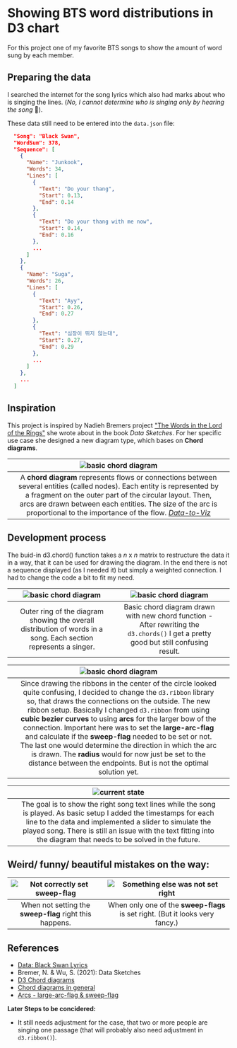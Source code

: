 # Showing BTS word distributions in D3 chart
For this project one of my favorite BTS songs to show the amount of word sung by each member. 

## Preparing the data
I searched the internet for the song lyrics which also had marks about who is singing the lines. (*No, I cannot determine who is singing only by hearing the song* :grimacing:).

These data still need to be entered into the `data.json` file:

``` json
  "Song": "Black Swan",
  "WordSum": 378,
  "Sequence": [
    {
      "Name": "Junkook",
      "Words": 34,
      "Lines": [
        {
          "Text": "Do your thang",
          "Start": 0.13,
          "End": 0.14
        },
        {
          "Text": "Do your thang with me now",
          "Start": 0.14,
          "End": 0.16
        },
        ...
      ]
    },
    {
      "Name": "Suga",
      "Words": 26,
      "Lines": [
        {
          "Text": "Ayy",
          "Start": 0.26,
          "End": 0.27
        },
        {
          "Text": "심장이 뛰지 않는대",
          "Start": 0.27,
          "End": 0.29
        },
        ...
      ]
    },
    ...
  ]
```

##  Inspiration
This project is inspired by Nadieh Bremers project ["The Words in the Lord of the Rings"](https://www.visualcinnamon.com/portfolio/words-lord-of-the-rings/) she wrote about in the book *Data Sketches*. For her specific use case she designed a new diagram type, which bases on **Chord diagrams**.

| |![basic chord diagram](images/basicchord.jpg)||
|:-:|:--:|:-:|
| |A **chord diagram** represents flows or connections between several entities (called nodes). Each entity is represented by a fragment on the outer part of the circular layout. Then, arcs are drawn between each entities. The size of the arc is proportional to the importance of the flow. *[Data-to-Viz](https://www.data-to-viz.com/graph/chord.html)*||

## Development process
The buid-in d3.chord() function takes a *n* x *n* matrix to restructure the data it in a way, that it can be used for drawing the diagram. In the end there is not a sequence displayed (as I needed it) but simply a weighted connection. I had to change the code a bit to fit my need.

| |![basic chord diagram](images/groups.jpg)||![basic chord diagram](images/chordNew.jpg)||
|:-:|:--:|:-:|:--:|:-:|
| |Outer ring of the diagram showing the overall distribution of words in a song. Each section represents a singer.|| Basic chord diagram drawn with new chord function - After rewriting the `d3.chords()` I get a pretty good but still confusing result.||


| |![basic chord diagram](images/ribbonsNew.jpg)|| 
|:-:|:--:|:-:|
| |Since drawing the ribbons in the center of the circle looked quite confusing, I decided to change the `d3.ribbon` library so, that draws the connections on the outside. The new ribbon setup. Basically I changed `d3.ribbon` from using **cubic bezier curves** to using **arcs** for the larger bow of the connection. Important here was to set the **large-arc-flag** and calculate if the **sweep-flag** needed to be set or not. The last one would determine the direction in which the arc is drawn. The **radius** would for now just be set to the distance between the endpoints. But is not the optimal solution yet.||

| |![current state](images/currentState.gif)|| 
|:-:|:--:|:-:|
| |The  goal is to show the right song text lines while the song is played. As basic setup I added the timestamps for each line to the data and implemented a slider to simulate the played song. There is still an issue with the text fitting into the diagram that needs to be solved in the future. ||

## Weird/ funny/ beautiful mistakes on the way:
|![Not correctly set sweep-flag](images/test2.jpg)|![Something else was not set right](images/test.jpg)|
|:--:|:-:|
|When not setting the **sweep-flag** right this happens.| When only one of the **sweep-flags** is set right. (But it looks very fancy.) |




## References
- [Data: Black Swan Lyrics](https://colorcodedlyrics.com/2020/01/bts-bangtansonyeondan-black-swan)
- Bremer, N. & Wu, S. (2021): Data Sketches
- [D3 Chord diagrams](https://www.d3-graph-gallery.com/chord)
- [Chord diagrams in general](https://www.data-to-viz.com/graph/chord.html)
- [Arcs - large-arc-flag & sweep-flag](https://www.w3.org/TR/SVG/paths.html)

**Later Steps to be concidered:** 
- It still needs adjustment for the case, that two or more people are singing one passage (that will probably also need adjustment in `d3.ribbon()`). 